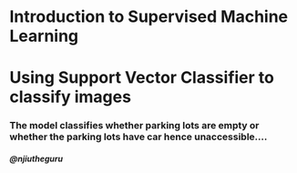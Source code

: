 # Introduction to Supervised Machine Learning
# Using Support Vector Classifier to classify images
### The model classifies whether parking lots are empty or whether the parking lots have car hence unaccessible....

#### *@njiutheguru*
